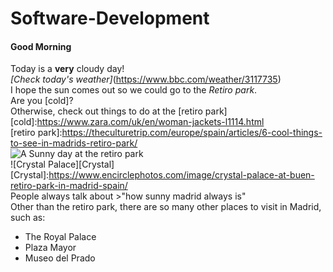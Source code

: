 # Software-Development
#### Good Morning  
Today is a **very** cloudy day!  
_[Check today's weather]_(https://www.bbc.com/weather/3117735)  
I hope the sun comes out so we could go to the _Retiro park_.  
Are you [cold]?  
Otherwise, check out things to do at the [retiro park]  
[cold]:https://www.zara.com/uk/en/woman-jackets-l1114.html  
[retiro park]:https://theculturetrip.com/europe/spain/articles/6-cool-things-to-see-in-madrids-retiro-park/  
![A Sunny day at the retiro park](http://es.fanpop.com/clubs/madrid/images/6284833/title/madrid-retiro-park-photo)  
![Crystal Palace][Crystal]  
[Crystal]:https://www.encirclephotos.com/image/crystal-palace-at-buen-retiro-park-in-madrid-spain/  
People always talk about >"how sunny madrid always is"  
Other than the retiro park, there are so many other places to visit in Madrid, such as:
* The Royal Palace
* Plaza Mayor
* Museo del Prado
